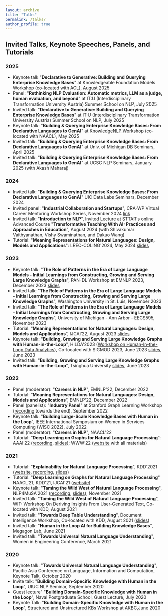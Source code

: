 ```yaml
---
layout: archive
title: "Talks"
permalink: /talks/
author_profile: true
---
```


## Invited Talks, Keynote Speeches, Panels, and Tutorials 
### 2025
- Keynote talk "**Declarative to Generative: Building and Querying Enterprise Knowledge Bases**" at Knowledgeable Foundation Models Workshop (co-located with ACL), August 2025
- Panel: "**Rethinking NLP Evaluation: Automatic metrics, LLM as a judge, human evaluation, and beyond**" at IT:U (Interdisciplinary Transformation University Austria) Summer School on NLP, July 2025
- Invited talk: "**Declarative to Generative: Building and Querying Enterprise Knowledge Bases**" at IT:U (Interdisciplinary Transformation University Austria) Summer School on NLP, July 2025
- Keynote talk: "**Building & Querying Enterprise Knowledge Bases: From Declarative Languages to GenAI**" at [KnowledgeNLP Workshop](https://knowledge-nlp.github.io/naacl2025/) (co-located with NAACL), May 2025
- Invited talk: "**Building & Querying Enterprise Knowledge Bases: From Declarative Languages to GenAI**" at Univ. of Michigan DB Seminars, April 2025
- Invited talk: "**Building & Querying Enterprise Knowledge Bases: From Declarative Languages to GenAI**" at UCSC NLP Seminars, January 2025 (with Akash Maharaj)

### 2024
- Invited talk: "**Building & Querying Enterprise Knowledge Bases: From Declarative Languages to GenAI**" UIC Data Labs Seminars, December 2024
- Invited panel: "**Industrial Collaboration and Startups**", CRA-WP Virtual Career Mentoring Workshop Series, November 2024 [link](https://www.linkedin.com/feed/update/urn:li:activity:7262162263350878210/)
- Invited talk: "**Introduction to NLP**", Invited Lecture at STTAR's online Advanced Course "**Transformative Teaching With AI: Practices and Approaches in Education**", August 2024 (with Shivakumar Vaithyanathan, Vishy Swaminathan, and Dakuo Wang)
- Tutorial: "**Meaning Representations for Natural Languages: Design, Models and Applications**": LREC-COLING'2024, May 2024 [slides](https://www.slideshare.net/slideshow/meaning-representations-for-natural-languages-design-models-and-applications-pdf/269747868)


### 2023
- Keynote talk: "**The Role of Patterns in the Era of Large Language Models  - Initial Learnings from Constructing, Growing and Serving Large Knowledge Graphs**", PAN-DL Workshop at EMNLP 2023, December 2023 [slides](https://www.slideshare.net/YunyaoLi/the-role-of-patterns-in-the-era-of-large-language-models) 
- Invited talk: "**The Role of Patterns in the Era of Large Language Models  - Initial Learnings from Constructing, Growing and Serving Large Knowledge Graphs**", Washington University in St. Luis, November 2023
- Invited talk: "**The Role of Patterns in the Era of Large Language Models  - Initial Learnings from Constructing, Growing and Serving Large Knowledge Graphs**", University of Michigan - Ann Arbor - EECS595, November 2023
- Tutorial: “**Meaning Representations for Natural Languages: Design, Models and Applications**”, IJCAI’22, August 2023 [slides](https://universalpropositions.github.io/up_event#ijcai-2023)
- Keynote talk: "**Building, Growing and Serving Large Knowledge Graphs with Human-in-the-Loop**", HILDA'2023 ([Workshop on Human-In-the-Loop Data Analytics](https://hilda.io/2023/)), Co-located with SIGMOD 2023, June 2023 [slides](https://www.slideshare.net/YunyaoLi/building-growing-and-serving-large-knowledge-graphs-with-humanintheloop), June 2023
- Invited talk: "**Building, Growing and Serving Large Knowledge Graphs with Human-in-the-Loop**", Tsinghua University [slides](https://www.slideshare.net/YunyaoLi/building-growing-and-serving-large-knowledge-graphs-with-humanintheloop), June 2023

### 2022

- Panel (moderator): "**Careers in NLP**", EMNLP'22, December 2022
- Tutorial: “**Meaning Representations for Natural Languages: Design, Models and Applications**”, EMNLP’22, December 2022
- Panel (panelist): "**Industry Panel**" at Stanford Graph Learning Workshop ([recording](https://t.co/EG9wEO6But) towards the end), September 2022
- Keynote talk: "**Building Large-Scale Knowledge Bases with Human in the Loop**", IEEE International Symposium on Women in Services Computing (WISC 2022), July 2022
- Panel (moderator): "**Careers in NLP**", NAACL'22
- Tutorial: “**Deep Learning on Graphs for Natural Language Processing**”: AAAI’22 ([recording](https://youtu.be/QZEetG6YX-Y), [slides](https://dlg4nlp.github.io/tutorial_Deep%20Learning%20on%20Graphs%20for%20Natural%20Language%20Processing%20AAAI%202022.html)); WWW’22 ([website](dlg4nlp.github.io/index.html) with all materials)


### 2021

- Tutorial: "**Explainability for Natural Language Processing**", KDD'2021 ([website](https://xainlp.github.io/kddtutorial/), [recording](https://www.youtube.com/watch?v=PvKOSYGclPk&t=2s), [slides](https://www.slideshare.net/YunyaoLi/explainability-for-natural-language-processing-249992241))
- Tutorial: "**Deep Learning on Graphs for Natural Language Processing**" NAACL'21, KDD'21, IJCAI'21 ([website](https://dlg4nlp.github.io/tutorials.html))
- Keynote talk: "**Taming the Wild West of Natural Language Processing**", NLP4MuSA'2021 ([recording](https://sites.google.com/view/nlp4musa-2021/invited-speakers?authuser=0#h.azk34wbittvj), [slides](https://www.slideshare.net/YunyaoLi/taming-the-wild-west-of-nlp)), November 2021
- Invited talk: "**Taming the Wild West of Natural Language Processing**", WIT: Workshop On Deriving Insights From User-Generated Text, Co-located with KDD, August 2021
- Invited talk: "**Towards Deep Table Understanding**", Document Intelligence Workshop, Co-located with KDD, August 2021 ([slides](https://www.slideshare.net/YunyaoLi/towards-deep-table-understanding))
- Invited talk: "**Human in the Loop AI for Building Knowledge Bases**", Megagon Lab, June 2021
- Invited talk: "**Towards Universal Natural Language Understanding**", Women in Engineering Conference, March 2021

### 2020

- Keynote talk: "**Towards Universal Natural Language Understanding**", Pacific Asia Conference on Language, Information and Computation, Keynote Talk, October 2020
- Invite talk: "**Building Domain-Specific Knowledge with Human in the Loop**", UIUC NLP Seminar, September 2020
- Guest lecture" "**Building Domain-Specific Knowledge with Human in the Loop**", Naval Postgraduate School, Guest Lecture, July 2020 
- Keynote Talk: "**Building Domain-Specific Knowledge with Human in the Loop**", Structured and Unstructured KBs Workshop at AKBC,June 2020 

